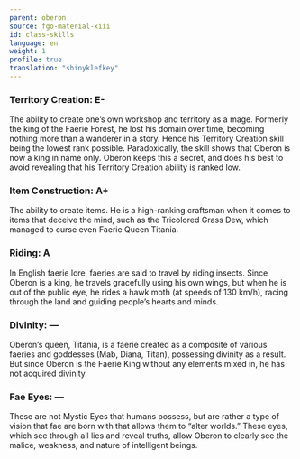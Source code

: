 ```yaml
---
parent: oberon
source: fgo-material-xiii
id: class-skills
language: en
weight: 1
profile: true
translation: "shinyklefkey"
---
```


### Territory Creation: E-

The ability to create one’s own workshop and territory as a mage.
Formerly the king of the Faerie Forest, he lost his domain over time, becoming nothing more than a wanderer in a story.
Hence his Territory Creation skill being the lowest rank possible.
Paradoxically, the skill shows that Oberon is now a king in name only.
Oberon keeps this a secret, and does his best to avoid revealing that his Territory Creation ability is ranked low.

### Item Construction: A+

The ability to create items.
He is a high-ranking craftsman when it comes to items that deceive the mind, such as the Tricolored Grass Dew, which managed to curse even Faerie Queen Titania.

### Riding: A

In English faerie lore, faeries are said to travel by riding insects.
Since Oberon is a king, he travels gracefully using his own wings, but when he is out of the public eye, he rides a hawk moth (at speeds of 130 km/h), racing through the land and guiding people’s hearts and minds.

### Divinity: ―

Oberon’s queen, Titania, is a faerie created as a composite of various faeries and goddesses (Mab, Diana, Titan), possessing divinity as a result. But since Oberon is the Faerie King without any elements mixed in, he has not acquired divinity.

### Fae Eyes: ―

These are not Mystic Eyes that humans possess, but are rather a type of vision that fae are born with that allows them to “alter worlds.”
These eyes, which see through all lies and reveal truths, allow Oberon to clearly see the malice, weakness, and nature of intelligent beings.
